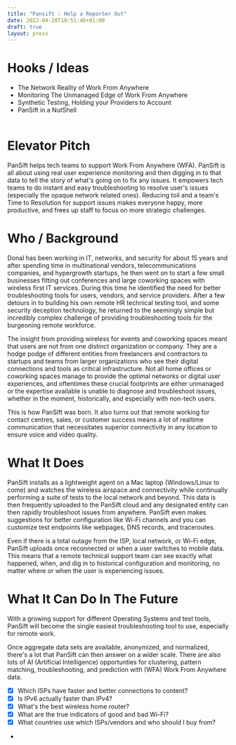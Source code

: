 ```yaml
---
title: "Pansift : Help a Reporter Out"
date: 2022-04-28T10:51:46+01:00
draft: true
layout: press
---
```


# Hooks / Ideas
 * The Network Reality of Work From Anywhere  
 * Monitoring The Unmanaged Edge of Work From Anywhere  
 * Synthetic Testing, Holding your Providers to Account
 * PanSift in a NutShell
<br><br>

# Elevator Pitch

PanSift helps tech teams to support Work From Anywhere (WFA). PanSift is all about using real user experience monitoring and then digging in to that data to tell the story of what's going on to fix any issues. It empowers tech teams to do instant and easy troubleshooting to resolve user's issues (especially the opaque network related ones). Reducing toil and a team's Time to Resolution for support issues makes everyone happy, more productive, and frees up staff to focus on more strategic challenges.

# Who / Background
Donal has been working in IT, networks, and security for about 15 years and after spending time in multinational vendors, telecommunications companies, and hypergrowth startups, he then went on to start a few small businesses fitting out conferences and large coworking spaces with wireless first IT services. During this time he identified the need for better troubleshooting tools for users, vendors, and service providers. After a few detours in to building his own remote HR technical testing tool, and some security deception technology, he returned to the seemingly simple but incredibly complex challenge of providing troubleshooting tools for the burgeoning remote workforce. 

The insight from providing wireless for events and coworking spaces meant that users are not from one distinct organization or company. They are a hodge podge of different entities from freelancers and contractors  to startups and teams from larger organizations who see their digital connections and tools as critical infrastructure. Not all home offices or coworking spaces manage to provide the optimal networks or digital user experiences, and oftentimes these crucial footprints are either unmanaged or the expertise available is unable to diagnose and troubleshoot issues, whether in the moment, historically, and especially with non-tech users.

This is how PanSift was born. It also turns out that remote working for contact centres, sales, or customer success means a lot of realtime communication that necessitates superior connectivity in any location to ensure voice and video quality.

# What It Does
PanSift installs as a lightweight agent on a Mac laptop (Windows/Linux to come) and watches the wireless airspace and connectivity while continually performing a suite of tests to the local network and beyond. This data is then frequently uploaded to the PanSift cloud and any designated entity can then rapidly troubleshoot issues from anywhere. PanSift even makes suggestions for better configuration like Wi-Fi channels and you can customize test endpoints like webpages, DNS records, and traceroutes.

Even if there is a total outage from the ISP, local network, or Wi-Fi edge, PanSift uploads once reconnected or when a user switches to mobile data. This means that a remote technical support team can see exactly what happened, when, and dig in to historical configuration and monitoring, no matter where or when the user is experiencing issues.

# What It Can Do In The Future
With a growing support for different Operating Systems and test tools, PanSift will become the single easiest troubleshooting tool to use, especially for remote work.

Once aggregate data sets are available, anonymized, and normalized, there's a lot that PanSift can then answer on a wider scale. There are also lots of AI (Artificial Intelligence) opportunties for clustering, pattern matching, troubleshooting, and prediction with (WFA) Work From Anywhere data.

 * [x] Which ISPs have faster and better connections to content?
 * [x] Is IPv6 actually faster than IPv4?
 * [x] What's the best wireless home router?
 * [x] What are the true indicators of good and bad Wi-Fi?
 * [x] What countries use which ISPs/vendors and who should I buy from?
 * 